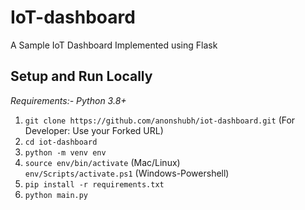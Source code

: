 # IoT-dashboard
A Sample IoT Dashboard Implemented using Flask

**Setup and Run Locally**
---
*Requirements:- Python 3.8+*<br>
1) `git clone https://github.com/anonshubh/iot-dashboard.git`
(For Developer: Use your Forked URL) 
2) `cd iot-dashboard`
3) `python -m venv env`
4) `source env/bin/activate` (Mac/Linux)<br>
   `env/Scripts/activate.ps1` (Windows-Powershell)
5) `pip install -r requirements.txt`
6) `python main.py`
